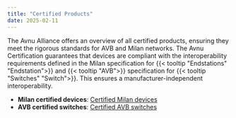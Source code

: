 ```yaml
---
title: "Certified Products"
date: 2025-02-11
---
```


The Avnu Alliance offers an overview of all certified products, ensuring they meet the rigorous standards for AVB and Milan networks. The Avnu Certification guarantees that devices are compliant with the interoperability requirements defined in the Milan specification for {{< tooltip "Endstations" "Endstation">}} and {{< tooltip "AVB">}} specification for {{< tooltip "Switches" "Switch">}}. This ensures a manufacturer-independent interoperability.

- **Milan certified devices**: [Certified Milan devices](https://avnu.org/certified-product-registry/?cert=Milan&type=)
- **AVB certified switches**: [Certified AVB switches](https://avnu.org/certified-product-registry/?cert=Network%20Device&type=)
